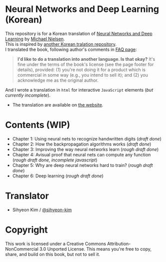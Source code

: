 # Neural Networks and Deep Learning (Korean)

This repository is for a Korean translation of [Neural Networks and Deep Learning](http://neuralnetworksanddeeplearning.com/) by [Michael Nielsen](http://michaelnielsen.org/).  
This is inspired by [another Korean tralation repository](https://github.com/carpedm20/neural-networks-and-deep-learning-ko).  
I translated the book, following author's comments in [FAQ page](http://neuralnetworksanddeeplearning.com/faq.html):  
> **I'd like to do a translation into another language. Is that okay?** It's fine under the terms of the book's license (see the page footer for details), provided: (1) you're not doing it for a product which is commercial in some way (e.g., you intend to sell it); and (2) you acknowledge me as the original author.  

And I wrote a translation in `html` for interactive `JavaScript` elements (*but currently incomplete*).  

- The translation are available on [the website](https://sihyeon-kim.github.io/neural-networks-and-deep-learning-korean/index.html).

# Contents (WIP)
- Chapter 1: Using neural nets to recognize handwritten digits (*draft done*)  
- Chapter 2: How the backpropagation algorithms works (*draft done*)  
- Chapter 3: Improving the way neural networks learn (*rough draft done*)  
- Chapter 4: Avisual proof that neural nets can compute any function (*rough draft done, incomplete javascript*)  
- Chapter 5: Why are deep neural networks hard to train? (*rough draft done*)  
- Chapter 6: Deep learning (*rough draft done*)  

# Translator
- Sihyeon Kim / [@sihyeon-kim](https://github.com/sihyeon-kim)  

# Copyright
This work is licensed under a Creative Commons Attribution-NonCommercial 3.0 Unported License. This means you're free to copy, share, and build on this book, but not to sell it.  
